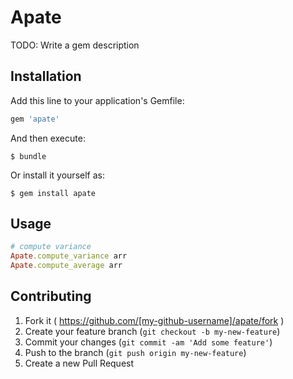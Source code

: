 # Apate

TODO: Write a gem description

## Installation

Add this line to your application's Gemfile:

```ruby
gem 'apate'
```

And then execute:

    $ bundle

Or install it yourself as:

    $ gem install apate

## Usage

```ruby
# compute variance
Apate.compute_variance arr
Apate.compute_average arr
```

## Contributing

1. Fork it ( https://github.com/[my-github-username]/apate/fork )
2. Create your feature branch (`git checkout -b my-new-feature`)
3. Commit your changes (`git commit -am 'Add some feature'`)
4. Push to the branch (`git push origin my-new-feature`)
5. Create a new Pull Request
